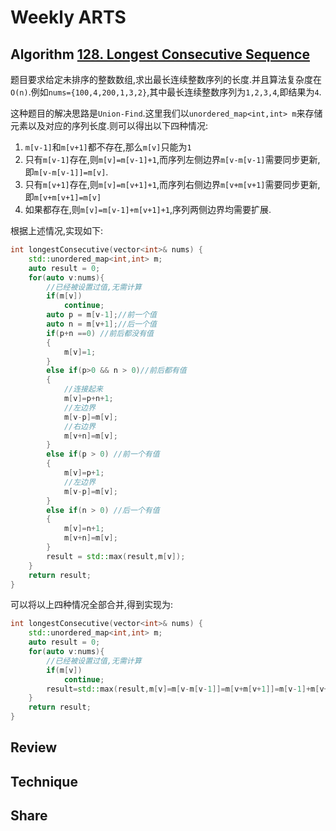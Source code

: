 # Weekly ARTS

## Algorithm [128. Longest Consecutive Sequence](https://leetcode.com/problems/longest-consecutive-sequence/)

题目要求给定未排序的整数数组,求出最长连续整数序列的长度.并且算法复杂度在`O(n)`.例如`nums={100,4,200,1,3,2}`,其中最长连续整数序列为`1,2,3,4`,即结果为`4`.

这种题目的解决思路是`Union-Find`.这里我们以`unordered_map<int,int> m`来存储元素以及对应的序列长度.则可以得出以下四种情况:

1. `m[v-1]`和`m[v+1]`都不存在,那么`m[v]`只能为`1`
2. 只有`m[v-1]`存在,则`m[v]=m[v-1]+1`,而序列左侧边界`m[v-m[v-1]`需要同步更新,即`m[v-m[v-1]]=m[v]`.
3. 只有`m[v+1]`存在,则`m[v]=m[v+1]+1`,而序列右侧边界`m[v+m[v+1]`需要同步更新,即`m[v+m[v+1]=m[v]`
4. 如果都存在,则`m[v]=m[v-1]+m[v+1]+1`,序列两侧边界均需要扩展.

根据上述情况,实现如下:

```C++
int longestConsecutive(vector<int>& nums) {
    std::unordered_map<int,int> m;
    auto result = 0;
    for(auto v:nums){
        //已经被设置过值,无需计算
        if(m[v])
            continue;
        auto p = m[v-1];//前一个值
        auto n = m[v+1];//后一个值
        if(p+n ==0) //前后都没有值
        {
            m[v]=1;
        }
        else if(p>0 && n > 0)//前后都有值
        {
            //连接起来
            m[v]=p+n+1;
            //左边界
            m[v-p]=m[v];
            //右边界
            m[v+n]=m[v];
        }
        else if(p > 0) //前一个有值
        {
            m[v]=p+1;
            //左边界
            m[v-p]=m[v];
        }
        else if(n > 0) //后一个有值
        {
            m[v]=n+1;
            m[v+n]=m[v];
        }
        result = std::max(result,m[v]);
    }
    return result;
}
```

可以将以上四种情况全部合并,得到实现为:

```C++
int longestConsecutive(vector<int>& nums) {
    std::unordered_map<int,int> m;
    auto result = 0;
    for(auto v:nums){
        //已经被设置过值,无需计算
        if(m[v])
            continue;
        result=std::max(result,m[v]=m[v-m[v-1]]=m[v+m[v+1]]=m[v-1]+m[v+1]+1);
    }
    return result;
}
```

## Review

## Technique

## Share
